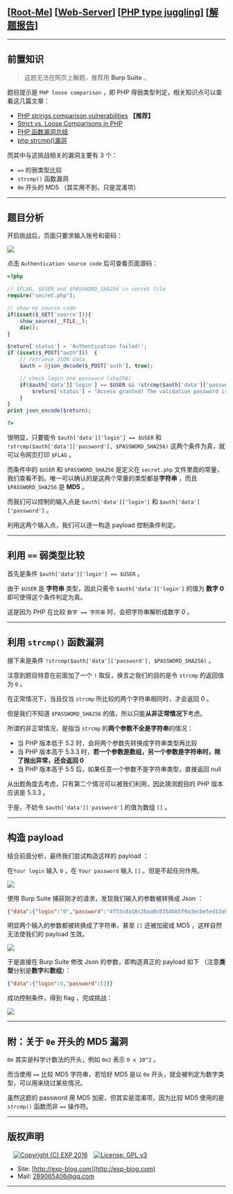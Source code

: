 ## [[Root-Me](https://www.root-me.org/)] [[Web-Server](https://www.root-me.org/en/Challenges/Web-Server/)] [[PHP type juggling](https://www.root-me.org/en/Challenges/Web-Server/PHP-type-juggling)] [[解题报告](https://exp-blog.com/safe/ctf/rootme/web-server/php-type-juggling/)]

------


## 前置知识

> 这题无法在网页上解题，推荐用 **Burp Suite** 。

题目提示是 `PHP loose comparison`  ，即 PHP 得弱类型判定，相关知识点可以查看这几篇文章：

- [PHP strings comparison vulnerabilities](https://marcosvalle.github.io/ctf/php/2016/05/12/php-comparison-vlun.html) **【推荐】**
- [Strict vs. Loose Comparisons in PHP](https://www.copterlabs.com/strict-vs-loose-comparisons-in-php/)
- [PHP 函数漏洞总结](https://blog.csdn.net/qq_31481187/article/details/60968595?tdsourcetag=s_pcqq_aiomsg)
- [php strcmp()漏洞](https://blog.csdn.net/cherrie007/article/details/77473817?tdsourcetag=s_pcqq_aiomsg)

而其中与这挑战相关的漏洞主要有 3 个：

- `==` 的弱类型比较
- `strcmp()` 函数漏洞
- `0e` 开头的 MD5 （其实用不到，只是混淆项）

------------

## 题目分析

开启挑战后，页面只要求输入账号和密码：

![](https://github.com/lyy289065406/CTF-Solving-Reports/blob/master/rootme/Web-Server/%5B28%5D%20%5B30P%5D%20PHP%20type%20juggling/imgs/01.png)

点击 `Authentication source code` 后可查看页面源码：

```php
<?php

// $FLAG, $USER and $PASSWORD_SHA256 in secret file
require("secret.php");

// show my source code
if(isset($_GET['source'])){
    show_source(__FILE__);
    die();
}

$return['status'] = 'Authentication failed!';
if (isset($_POST["auth"]))  { 
    // retrieve JSON data
    $auth = @json_decode($_POST['auth'], true);

    // check login and password (sha256)
    if($auth['data']['login'] == $USER && !strcmp($auth['data']['password'], $PASSWORD_SHA256)){
        $return['status'] = "Access granted! The validation password is: $FLAG";
    }
}
print json_encode($return);

?>
```

很明显，只要能令 `$auth['data']['login'] == $USER` 和 `!strcmp($auth['data']['password'], $PASSWORD_SHA256)` 这两个条件为真，就可以令网页打印 `$FLAG` 。

而条件中的 `$USER` 和 `$PASSWORD_SHA256` 是定义在 `secret.php` 文件里面的常量，我们查看不到。唯一可以确认的是这两个常量的类型都是**字符串** ，而且 `$PASSWORD_SHA256` 是 **MD5** 。

而我们可以控制的输入点是 `$auth['data']['login']` 和 `$auth['data']['password']` 。

利用这两个输入点，我们可以逐一构造 payload 控制条件判定。

------------

## 利用 `==` 弱类型比较

首先是条件 `$auth['data']['login'] == $USER` 。

由于 `$USER` 是 **字符串** 类型，因此只需令 `$auth['data']['login']` 的值为 **数字 0** 即可使得这个条件判定为真。

这是因为 PHP 在比较 `数字 == 字符串` 时，会把字符串解析成数字 0 。

------------

## 利用 `strcmp()` 函数漏洞

接下来是条件 `!strcmp($auth['data']['password'], $PASSWORD_SHA256)` 。

注意到题目特意在前面加了一个 `!` 取反，换言之我们的目的是令 `strcmp` 的返回值为 `0` 。

在正常情况下，当且仅当 `strcmp` 所比较的两个字符串相同时，才会返回 0 。

但是我们不知道 `$PASSWORD_SHA256` 的值，所以只能**从非正常情况下**考虑。

所谓的非正常情况，是指当 `strcmp` 的**两个参数不全是字符串**的情况：

- 当 PHP 版本低于 5.2 时，会将两个参数先转换成字符串类型再比较
- 当 PHP 版本高于 5.3.3 时，**若一个参数是数组，另一个参数是字符串时，除了抛出异常，还会返回 0**
- 当 PHP 版本高于 5.5 后，如果任意一个参数不是字符串类型，直接返回 null

从出题角度去考虑，只有第二个情况可以被我们利用，因此猜测题目的 PHP 版本应该是 5.3.3 。

于是，不妨令 `$auth['data']['password']` 的值为数组 `[]` 。

------------

## 构造 payload

结合前面分析，最终我们尝试构造这样的 payload ：

在`Your login` 输入 `0` ，在 `Your password` 输入 `[]` 。但是不起任何作用。

![](https://github.com/lyy289065406/CTF-Solving-Reports/blob/master/rootme/Web-Server/%5B28%5D%20%5B30P%5D%20PHP%20type%20juggling/imgs/02.png)

使用 Burp Suite 捕获刚才的请求，发现我们输入的参数被转换成 Json ：

```json
{"data":{"login":"0","password":"4f53cda18c2baa0c0354bb5f9a3ecbe5ed12ab4d8e11ba873c2f11161202b945"}}
```

明显两个输入的参数都被转换成了字符串，甚至 `[]` 还被加密成 MD5 ，这样自然无法使我们的 payload 生效。

![](https://github.com/lyy289065406/CTF-Solving-Reports/blob/master/rootme/Web-Server/%5B28%5D%20%5B30P%5D%20PHP%20type%20juggling/imgs/03.png)


于是直接在 Burp Suite 修改 Json 的参数，即构造真正的 payload 如下 （注意**类型**分别是**数字**和**数组**）：

```json
{"data":{"login":0,"password":[]}}
```

成功控制条件，得到 flag ，完成挑战：

![](https://github.com/lyy289065406/CTF-Solving-Reports/blob/master/rootme/Web-Server/%5B28%5D%20%5B30P%5D%20PHP%20type%20juggling/imgs/04.png)

------------

## 附：关于 `0e` 开头的 MD5 漏洞

`0e` 其实是科学计数法的开头，例如 `0e2` 表示 `0 x 10^2` 。

而当使用 `==` 比较 MD5 字符串，若恰好 MD5 是以 `0e` 开头，就会被判定为数字类型，可以用来绕过某些情况。

虽然这题的 password 用 MD5 加密，但其实是混淆项，因为比较 MD5 使用的是 `strcmp()` 函数而非 `==` 操作符。

------

## 版权声明

　[![Copyright (C) EXP,2016](https://img.shields.io/badge/Copyright%20(C)-EXP%202016-blue.svg)](http://exp-blog.com)　[![License: GPL v3](https://img.shields.io/badge/License-GPL%20v3-blue.svg)](https://www.gnu.org/licenses/gpl-3.0)
  

- Site: [http://exp-blog.com](http://exp-blog.com) 
- Mail: <a href="mailto:289065406@qq.com?subject=[EXP's Github]%20Your%20Question%20（请写下您的疑问）&amp;body=What%20can%20I%20help%20you?%20（需要我提供什么帮助吗？）">289065406@qq.com</a>


------
